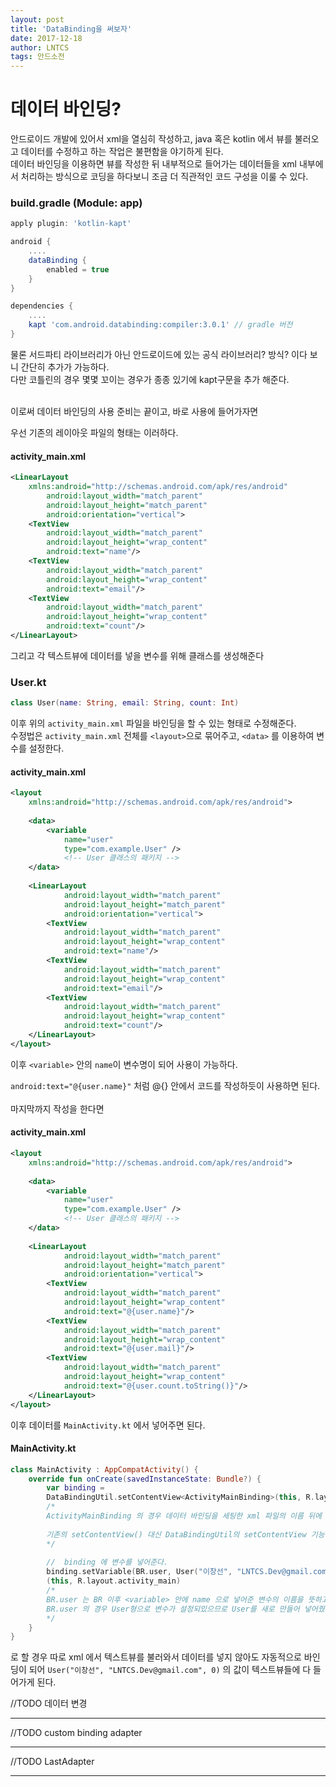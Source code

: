 ```yaml
---
layout: post
title: 'DataBinding을 써보자'
date: 2017-12-18
author: LNTCS
tags: 안드소전
---
```

# 데이터 바인딩?
안드로이드 개발에 있어서 xml을 열심히 작성하고, java 혹은 kotlin 에서 뷰를 불러오고 데이터를 수정하고 하는 작업은 불편함을 야기하게 된다.<br>
데이터 바인딩을 이용하면 뷰를 작성한 뒤 내부적으로 들어가는 데이터들을 xml 내부에서 처리하는 방식으로 코딩을 하다보니 조금 더 직관적인 코드 구성을 이룰 수 있다.

### build.gradle (Module: app)
```gradle
apply plugin: 'kotlin-kapt'

android {
    ....
    dataBinding {
        enabled = true
    }
}

dependencies {
	....
    kapt 'com.android.databinding:compiler:3.0.1' // gradle 버전
}
```
물론 서드파티 라이브러리가 아닌 안드로이드에 있는 공식 라이브러리? 방식? 이다 보니 간단히 추가가 가능하다.<br>
다만 코틀린의 경우 몇몇 꼬이는 경우가 종종 있기에 kapt구문을 추가 해준다.<br><br>

이로써 데이터 바인딩의 사용 준비는 끝이고, 바로 사용에 들어가자면

우선 기존의 레이아웃 파일의 형태는 이러하다.
#### activity_main.xml
```xml
<LinearLayout
	xmlns:android="http://schemas.android.com/apk/res/android"
        android:layout_width="match_parent"
        android:layout_height="match_parent"
        android:orientation="vertical">
	<TextView
		android:layout_width="match_parent"
        android:layout_height="wrap_content"
		android:text="name"/>
	<TextView
		android:layout_width="match_parent"
        android:layout_height="wrap_content"
		android:text="email"/>
	<TextView
		android:layout_width="match_parent"
        android:layout_height="wrap_content"
		android:text="count"/>
</LinearLayout>
```

그리고 각 텍스트뷰에 데이터를 넣을 변수를 위해 클래스를 생성해준다
### User.kt
```kotlin
class User(name: String, email: String, count: Int)
```
이후 위의 `activity_main.xml` 파일을 바인딩을 할 수 있는 형태로 수정해준다.<br>
수정법은 `activity_main.xml` 전체를 `<layout>`으로 묶어주고, `<data>` 를 이용하여 변수를 설정한다.

#### activity_main.xml
```xml
<layout
	xmlns:android="http://schemas.android.com/apk/res/android">
	
	<data>
    	<variable
        	name="user"
			type="com.example.User" /> 
			<!-- User 클래스의 패키지 -->
	</data>
	
	<LinearLayout
			android:layout_width="match_parent"
	        android:layout_height="match_parent"
	        android:orientation="vertical">
		<TextView
			android:layout_width="match_parent"
	        android:layout_height="wrap_content"
			android:text="name"/>
		<TextView
			android:layout_width="match_parent"
	        android:layout_height="wrap_content"
			android:text="email"/>
		<TextView
			android:layout_width="match_parent"
	        android:layout_height="wrap_content"
			android:text="count"/>
	</LinearLayout>
</layout>
```
이후 `<variable>` 안의 `name`이 변수명이 되어 사용이 가능하다.

`android:text="@{user.name}"` 처럼 @{} 안에서 코드를 작성하듯이 사용하면 된다.<br><br>
마지막까지 작성을 한다면
#### activity_main.xml
```xml
<layout
	xmlns:android="http://schemas.android.com/apk/res/android">
	
	<data>
    	<variable
        	name="user"
			type="com.example.User" /> 
			<!-- User 클래스의 패키지 -->
	</data>
	
	<LinearLayout
			android:layout_width="match_parent"
	        android:layout_height="match_parent"
	        android:orientation="vertical">
		<TextView
			android:layout_width="match_parent"
	        android:layout_height="wrap_content"
			android:text="@{user.name}"/>
		<TextView
			android:layout_width="match_parent"
	        android:layout_height="wrap_content"
			android:text="@{user.mail}"/>
		<TextView
			android:layout_width="match_parent"
	        android:layout_height="wrap_content"
			android:text="@{user.count.toString()}"/>
	</LinearLayout>
</layout>
```
이후 데이터를 `MainActivity.kt` 에서 넣어주면 된다.
#### MainActivity.kt
```kotlin
class MainActivity : AppCompatActivity() {
    override fun onCreate(savedInstanceState: Bundle?) {
		var binding = 
        DataBindingUtil.setContentView<ActivityMainBinding>(this, R.layout.activity_main)
		/*
		ActivityMainBinding 의 경우 데이터 바인딩을 세팅한 xml 파일의 이름 뒤에 Binding을 붙이는 방식이다.
		
		기존의 setContentView() 대신 DataBindingUtil의 setContentView 기능을 이용
		*/
		
		//  binding 에 변수를 넣어준다.
		binding.setVariable(BR.user, User("이창선", "LNTCS.Dev@gmail.com", 0))
		(this, R.layout.activity_main)
		/*
		BR.user 는 BR 이후 <variable> 안에 name 으로 넣어준 변수의 이름을 뜻하고
        BR.user 의 경우 User형으로 변수가 설정되있으므로 User를 새로 만들어 넣어줬다.
		*/
	}
}
```
로 할 경우 따로 xml 에서 텍스트뷰를 불러와서 데이터를 넣지 않아도 자동적으로 바인딩이 되어 `User("이창선", "LNTCS.Dev@gmail.com", 0)` 의 값이 텍스트뷰들에 다 들어가게 된다.

//TODO 데이터 변경

----

//TODO custom binding adapter

----

//TODO LastAdapter

----

